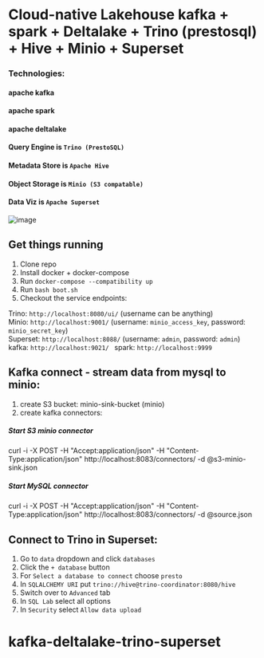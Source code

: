# Cloud-native Lakehouse    kafka + spark + Deltalake + Trino (prestosql) + Hive + Minio + Superset
### Technologies:
#### apache kafka
#### apache spark
#### apache deltalake
#### Query Engine is `Trino (PrestoSQL)`
#### Metadata Store is `Apache Hive`
#### Object Storage is `Minio (S3 compatable)`
#### Data Viz is `Apache Superset`

![image](https://user-images.githubusercontent.com/5821916/143058563-97afbd4f-651d-4290-b2e2-ed3dfb38d4ae.png)


## Get things running
1. Clone repo
2. Install docker + docker-compose
3. Run `docker-compose --compatibility up`
4. Run `bash boot.sh`
5. Checkout the service endpoints:

Trino: `http://localhost:8080/ui/` (username can be anything) <br>
Minio: `http://localhost:9001/` (username: `minio_access_key`, password: `minio_secret_key`)<br>
Superset: `http://localhost:8088/` (username: `admin`, password: `admin`)<br>
kafka: `http://localhost:9021/ `
spark: `http://localhost:9999 `
## Kafka connect - stream data from mysql to minio:
1. create S3 bucket: minio-sink-bucket (minio) 
2. create kafka connectors:
##### Start S3 minio connector
curl -i -X POST -H "Accept:application/json" -H  "Content-Type:application/json" http://localhost:8083/connectors/ -d @s3-minio-sink.json
##### Start MySQL connector
curl -i -X POST -H "Accept:application/json" -H  "Content-Type:application/json" http://localhost:8083/connectors/ -d @source.json

## Connect to Trino in Superset:
1. Go to `data` dropdown and click `databases`
2. Click the `+ database` button
3. For `Select a database to connect` choose `presto`
4. In `SQLALCHEMY URI` put `trino://hive@trino-coordinator:8080/hive`
5. Switch over to `Advanced` tab
5. In `SQL Lab` select all options
5. In `Security` select `Allow data upload`

 
# kafka-deltalake-trino-superset
